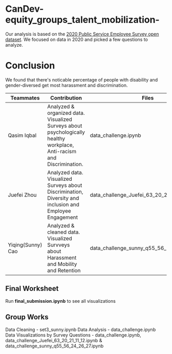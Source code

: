 # CanDev-equity_groups_talent_mobilization-
Our analysis is based on the [2020 Public Service Employee Survey open dataset](https://open.canada.ca/data/en/dataset/4301f4bb-1daa-4b50-afab-d1193b5d2284/resource/63f972a8-8bf2-4584-a735-e5d0c07a9eb6). We focused on data in 2020 and picked a few questions to analyze. 

# Conclusion
We found that there's noticable percentage of people with disability and gender-diversed get most harassment and discrimination. 


|Teammates          | Contribution |     Files     |
|-------------------|--------------|---------------|
|    Qasim Iqbal    | Analyzed & organized data. Visualized Surveys about psychologically healthy workplace, Anti-racism and Discrimination. | data_challenge.ipynb | 
|    Juefei Zhou    | Analyzed data. Visualized Surveys about Discrimination, Diversity and inclusion and Employee Engagement   |data_challenge_Juefei_63_20_21_11_12.ipynb |
| Yiqing(Sunny) Cao | Analyzed & cleaned data. Visualized Survveys about Harassment and  Mobility and Retention |data_challenge_sunny_q55_56_24_26_27.ipynb|

## Final Worksheet
Run **final_submission.ipynb** to see all visualizations

## Group Works
Data Cleaning - set3_sunny.ipynb
Data Analysis - data_challenge.ipynb
Data Visualizations by Survey Questions - data_challenge.ipynb, data_challenge_Juefei_63_20_21_11_12.ipynb & data_challenge_sunny_q55_56_24_26_27.ipynb
